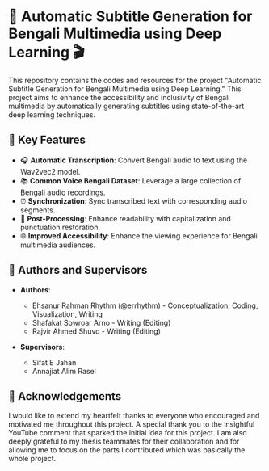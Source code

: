 # 🎥 Automatic Subtitle Generation for Bengali Multimedia using Deep Learning 🎬

This repository contains the codes and resources for the project "Automatic Subtitle Generation for Bengali Multimedia using Deep Learning." This project aims to enhance the accessibility and inclusivity of Bengali multimedia by automatically generating subtitles using state-of-the-art deep learning techniques.

## 🌟 Key Features

- 🎧 **Automatic Transcription**: Convert Bengali audio to text using the Wav2vec2 model.
- 📚 **Common Voice Bengali Dataset**: Leverage a large collection of Bengali audio recordings.
- ⏰ **Synchronization**: Sync transcribed text with corresponding audio segments.
- 📝 **Post-Processing**: Enhance readability with capitalization and punctuation restoration.
- 🌐 **Improved Accessibility**: Enhance the viewing experience for Bengali multimedia audiences.

## 👥 Authors and Supervisors

- **Authors**:
  - Ehsanur Rahman Rhythm (@errhythm) - Conceptualization, Coding, Visualization, Writing
  - Shafakat Sowroar Arno - Writing (Editing)
  - Rajvir Ahmed Shuvo - Writing (Editing)

- **Supervisors**:
  - Sifat E Jahan
  - Annajiat Alim Rasel


## 🙏 Acknowledgements
I would like to extend my heartfelt thanks to everyone who encouraged and motivated me throughout this project. A special thank you to the insightful YouTube comment that sparked the initial idea for this project. I am also deeply grateful to my thesis teammates for their collaboration and for allowing me to focus on the parts I contributed which was basically the whole project. 
